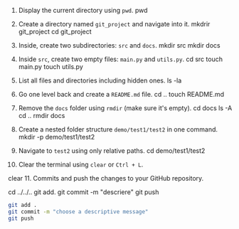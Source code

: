 1. Display the current directory using `pwd`.
pwd
2. Create a directory named `git_project` and navigate into it.
mkdrir git_project
cd git_project

3. Inside, create two subdirectories: `src` and `docs`.
mkdir src
mkdir docs

4. Inside `src`, create two empty files: `main.py` and `utils.py`.
cd src
touch main.py
touch utils.py

5. List all files and directories including hidden ones.
ls -la
6. Go one level back and create a `README.md` file.
cd ..
touch README.md
7. Remove the `docs` folder using `rmdir` (make sure it's empty).
cd docs
ls -A
cd ..
rmdir docs
8. Create a nested folder structure `demo/test1/test2` in one command.
mkdir -p demo/test1/test2

9. Navigate to `test2` using only relative paths.
cd demo/test1/test2

10. Clear the terminal using `clear` or `Ctrl + L`.

clear
11. Commits and push the changes to your GitHub repository.

cd ../../..
git add.
git commit -m "descriere"
git push

```bash
git add .
git commit -m "choose a descriptive message"
git push